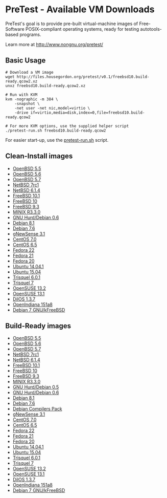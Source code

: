 # PreTest - Available VM Downloads

PreTest's goal is to provide pre-built virtual-machine images of Free-Software POSIX-compliant operating systems, ready for testing autotools-based programs.

Learn more at <http://www.nongnu.org/pretest/>

## Basic Usage

    # Download a VM image
    wget http://files.housegordon.org/pretest/v0.1/freebsd10.build-ready.qcow2.xz
    unxz freebsd10.build-ready.qcow2.xz

    # Run with KVM
    kvm -nographic -m 384 \
        -snapshot \
        -net user -net nic,model=virtio \
        -drive if=virtio,media=disk,index=0,file=freebsd10.build-ready.qcow2

    # For more KVM options, use the supplied helper script
    ./pretest-run.sh freebsd10.build-ready.qcow2

For easier start-up, use the [pretest-run.sh](http://git.savannah.gnu.org/cgit/pretest.git/tree/pretest-run.sh) script.

## Clean-Install images

* [OpenBSD 5.5](http://files.housegordon.org/pretest/v0.1/openbsd55.clean-install.qcow2.xz)
* [OpenBSD 5.6](http://files.housegordon.org/pretest/v0.1/openbsd56.clean-install.qcow2.xz)
* [OpenBSD 5.7](http://files.housegordon.org/pretest/v0.1/openbsd57.clean-install.qcow2.xz)
* [NetBSD 7rc1](http://files.housegordon.org/pretest/v0.1/netbsd7rc1.clean-install.qcow2.xz)
* [NetBSD 6.1.4](http://files.housegordon.org/pretest/v0.1/netbsd614.clean-install.qcow2.xz)
* [FreeBSD 10.1](http://files.housegordon.org/pretest/v0.1/freebsd101.clean-install.qcow2.xz)
* [FreeBSD 10](http://files.housegordon.org/pretest/v0.1/freebsd10.clean-install.qcow2.xz)
* [FreeBSD 9.3](http://files.housegordon.org/pretest/v0.1/freebsd93.clean-install.qcow2.xz)
* [MINIX R3.3.0](http://files.housegordon.org/pretest/v0.1/minixR330.clean-install.qcow2.xz)
* [GNU Hurd/Debian 0.6](http://files.housegordon.org/pretest/v0.1/hurd06.clean-install.qcow2.xz)
* [Debian 8.1](http://files.housegordon.org/pretest/v0.1/debian81.clean-install.qcow2.xz)
* [Debian 7.6](http://files.housegordon.org/pretest/v0.1/debian76.clean-install.qcow2.xz)
* [gNewSense 3.1](http://files.housegordon.org/pretest/v0.1/gnewsense31.clean-install.qcow2.xz)
* [CentOS 7.0](http://files.housegordon.org/pretest/v0.1/centos7.clean-install.qcow2.xz)
* [CentOS 6.5](http://files.housegordon.org/pretest/v0.1/centos6.5.clean-install.qcow2.xz)
* [Fedora 22](http://files.housegordon.org/pretest/v0.1/fedora22.clean-install.qcow2.xz)
* [Fedora 21](http://files.housegordon.org/pretest/v0.1/fedora21.clean-install.qcow2.xz)
* [Fedora 20](http://files.housegordon.org/pretest/v0.1/fedora20.clean-install.qcow2.xz)
* [Ubuntu 14.04.1](http://files.housegordon.org/pretest/v0.1/ubuntu14.clean-install.qcow2.xz)
* [Ubuntu 15.04](http://files.housegordon.org/pretest/v0.1/ubuntu15.clean-install.qcow2.xz)
* [Trisquel 6.0.1](http://files.housegordon.org/pretest/v0.1/trisquel601.clean-install.qcow2.xz)
* [Trisquel 7](http://files.housegordon.org/pretest/v0.1/trisquel7.clean-install.qcow2.xz)
* [OpenSUSE 13.2](http://files.housegordon.org/pretest/v0.1/opensuse132.clean-install.qcow2.xz)
* [OpenSUSE 13.1](http://files.housegordon.org/pretest/v0.1/opensuse131.clean-install.qcow2.xz)
* [DilOS 1.3.7](http://files.housegordon.org/pretest/v0.1/dilos137.clean-install.qcow2.xz)
* [OpenIndiana 151a8](http://files.housegordon.org/pretest/v0.1/openindiana151a8.clean-install.qcow2.xz)
* [Debian 7 GNU/kFreeBSD](http://files.housegordon.org/pretest/v0.1/debian7-kfreebsd.clean-install.qcow2.xz)

## Build-Ready images

* [OpenBSD 5.5](http://files.housegordon.org/pretest/v0.1/openbsd55.build-ready.qcow2.xz)
* [OpenBSD 5.6](http://files.housegordon.org/pretest/v0.1/openbsd56.build-ready.qcow2.xz)
* [OpenBSD 5.7](http://files.housegordon.org/pretest/v0.1/openbsd57.build-ready.qcow2.xz)
* [NetBSD 7rc1](http://files.housegordon.org/pretest/v0.1/netbsd7rc1.build-ready.qcow2.xz)
* [NetBSD 6.1.4](http://files.housegordon.org/pretest/v0.1/netbsd614.build-ready.qcow2.xz)
* [FreeBSD 10.1](http://files.housegordon.org/pretest/v0.1/freebsd101.build-ready.qcow2.xz)
* [FreeBSD 10](http://files.housegordon.org/pretest/v0.1/freebsd10.build-ready.qcow2.xz)
* [FreeBSD 9.3](http://files.housegordon.org/pretest/v0.1/freebsd93.build-ready.qcow2.xz)
* [MINIX R3.3.0](http://files.housegordon.org/pretest/v0.1/minixR330.build-ready.qcow2.xz)
* [GNU Hurd/Debian 0.5](http://files.housegordon.org/pretest/v0.1/hurd.build-ready.qcow2.xz)
* [GNU Hurd/Debian 0.6](http://files.housegordon.org/pretest/v0.1/hurd06.build-ready.qcow2.xz)
* [Debian 8.1](http://files.housegordon.org/pretest/v0.1/debian81.build-ready.qcow2.xz)
* [Debian 7.6](http://files.housegordon.org/pretest/v0.1/debian76.build-ready.qcow2.xz)
* [Debian Compilers Pack](http://files.housegordon.org/pretest/v0.1/debian76.compilers-pack.qcow2.xz)
* [gNewSense 3.1](http://files.housegordon.org/pretest/v0.1/gnewsense31.build-ready.qcow2.xz)
* [CentOS 7.0](http://files.housegordon.org/pretest/v0.1/centos7.build-ready.qcow2.xz)
* [CentOS 6.5](http://files.housegordon.org/pretest/v0.1/centos6.5.build-ready.qcow2.xz)
* [Fedora 22](http://files.housegordon.org/pretest/v0.1/fedora22.build-ready.qcow2.xz)
* [Fedora 21](http://files.housegordon.org/pretest/v0.1/fedora21.build-ready.qcow2.xz)
* [Fedora 20](http://files.housegordon.org/pretest/v0.1/fedora20.build-ready.qcow2.xz)
* [Ubuntu 14.04.1](http://files.housegordon.org/pretest/v0.1/ubuntu14.build-ready.qcow2.xz)
* [Ubuntu 15.04](http://files.housegordon.org/pretest/v0.1/ubuntu15.build-ready.qcow2.xz)
* [Trisquel 6.0.1](http://files.housegordon.org/pretest/v0.1/trisquel601.build-ready.qcow2.xz)
* [Trisquel 7](http://files.housegordon.org/pretest/v0.1/trisquel7.build-ready.qcow2.xz)
* [OpenSUSE 13.2](http://files.housegordon.org/pretest/v0.1/opensuse132.build-ready.qcow2.xz)
* [OpenSUSE 13.1](http://files.housegordon.org/pretest/v0.1/opensuse131.build-ready.qcow2.xz)
* [DilOS 1.3.7](http://files.housegordon.org/pretest/v0.1/dilos137.build-ready.qcow2.xz)
* [OpenIndiana 151a8](http://files.housegordon.org/pretest/v0.1/openindiana151a8.build-ready.qcow2.xz)
* [Debian 7 GNU/kFreeBSD](http://files.housegordon.org/pretest/v0.1/debian7-kfreebsd.build-ready.qcow2.xz)
